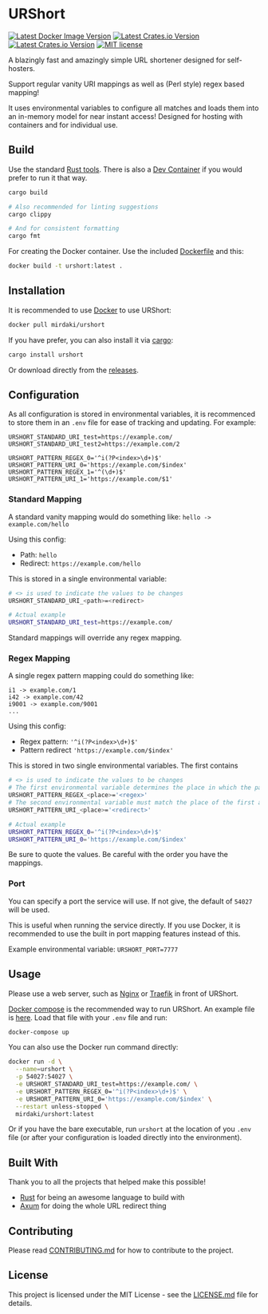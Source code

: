 # URShort

[![Latest Docker Image Version][Docker Image]][Docker Download]
[![Latest Crates.io Version][Crates Image]][Crates Download]
[![Latest Crates.io Version][Build Image]][Build]
[![MIT license][License Image]][License]

[Docker Image]: https://img.shields.io/docker/v/mirdaki/urshort?style=flat-square
[Docker Download]: https://hub.docker.com/r/mirdaki/urshort
[Crates Image]: https://img.shields.io/crates/v/urshort?style=flat-square
[Crates Download]: https://crates.io/crates/urshort
[Build Image]: https://img.shields.io/github/workflow/status/mirdaki/urshort/Rust%20Check/main?style=flat-square
[Build]: https://github.com/mirdaki/urshort/actions/workflows/rust-check.yml
[License Image]: https://img.shields.io/crates/l/urshort?style=flat-square
[License]: LICENSE.md

A blazingly fast and amazingly simple URL shortener designed for self-hosters.

Support regular vanity URI mappings as well as (Perl style) regex based mapping!

It uses environmental variables to configure all matches and loads them into an in-memory model for near instant access! Designed for hosting with containers and for individual use.

## Build

Use the standard [Rust tools](https://www.rust-lang.org/tools/install). There is also a [Dev Container](https://code.visualstudio.com/docs/remote/create-dev-container) if you would prefer to run it that way.

```bash
cargo build

# Also recommended for linting suggestions
cargo clippy

# And for consistent formatting
cargo fmt
```

For creating the Docker container. Use the included [Dockerfile](Dockerfile) and this:

```bash
docker build -t urshort:latest .
```

## Installation

It is recommended to use [Docker](https://www.docker.com/) to use URShort:

```bash
docker pull mirdaki/urshort
```

If you have prefer, you can also install it via [cargo](https://doc.rust-lang.org/cargo/):

```bash
cargo install urshort
```

Or download directly from the [releases](https://github.com/mirdaki/urshort/releases).

## Configuration

As all configuration is stored in environmental variables, it is recommenced to store them in an `.env` file for ease of tracking and updating. For example:

```.env
URSHORT_STANDARD_URI_test=https://example.com/
URSHORT_STANDARD_URI_test2=https://example.com/2

URSHORT_PATTERN_REGEX_0='^i(?P<index>\d+)$'
URSHORT_PATTERN_URI_0='https://example.com/$index'
URSHORT_PATTERN_REGEX_1='^(\d+)$'
URSHORT_PATTERN_URI_1='https://example.com/$1'
```

### Standard Mapping

A standard vanity mapping would do something like: `hello -> example.com/hello`

Using this config:
- Path: `hello`
- Redirect: `https://example.com/hello`

This is stored in a single environmental variable:

```bash
# <> is used to indicate the values to be changes
URSHORT_STANDARD_URI_<path>=<redirect>

# Actual example
URSHORT_STANDARD_URI_test=https://example.com/
```

Standard mappings will override any regex mapping.

### Regex Mapping

A single regex pattern mapping could do something like:
```
i1 -> example.com/1
i42 -> example.com/42
i9001 -> example.com/9001
...
```

Using this config:
- Regex pattern: `'^i(?P<index>\d+)$'`
- Pattern redirect `'https://example.com/$index'`

This is stored in two single environmental variables. The first contains
```bash
# <> is used to indicate the values to be changes
# The first environmental variable determines the place in which the pattern is evaluated and the regex for that pattern
URSHORT_PATTERN_REGEX_<place>='<regex>'
# The second environmental variable must match the place of the first and contains the pattern redirect
URSHORT_PATTERN_URI_<place>='<redirect>'

# Actual example
URSHORT_PATTERN_REGEX_0='^i(?P<index>\d+)$'
URSHORT_PATTERN_URI_0='https://example.com/$index'
```

Be sure to quote the values. Be careful with the order you have the mappings.

### Port

You can specify a port the service will use. If not give, the default of `54027` will be used.

This is useful when running the service directly. If you use Docker, it is recommended to use the built in port mapping features instead of this.

Example environmental variable: `URSHORT_PORT=7777`

## Usage

Please use a web server, such as [Nginx](https://nginx.org/en/) or [Traefik](https://traefik.io/) in front of URShort.

[Docker compose](https://github.com/docker/compose) is the recommended way to run URShort. An example file is [here](docker-compose.yaml). Load that file with your `.env` file and run:

```bash
docker-compose up
```

You can also use the Docker run command directly:

```bash
docker run -d \
  --name=urshort \
  -p 54027:54027 \
  -e URSHORT_STANDARD_URI_test=https://example.com/ \
  -e URSHORT_PATTERN_REGEX_0='^i(?P<index>\d+)$' \
  -e URSHORT_PATTERN_URI_0='https://example.com/$index' \
  --restart unless-stopped \
  mirdaki/urshort:latest
```

Or if you have the bare executable, run `urshort` at the location of you `.env` file (or after your configuration is loaded directly into the environment).

## Built With

Thank you to all the projects that helped make this possible!

- [Rust](https://www.rust-lang.org/) for being an awesome language to build with
- [Axum](https://github.com/tokio-rs/axum) for doing the whole URL redirect thing

## Contributing

Please read [CONTRIBUTING.md](CONTRIBUTING.md) for how to contribute to the project.

## License

This project is licensed under the MIT License - see the [LICENSE.md](LICENSE.md) file for details.
